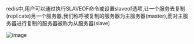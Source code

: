 


redis中,用户可以通过执行SLAVEOF命令或设置slaveof选项,让一个服务去复制(replicate)另一个服务器,我们称呼被复制的服务器为主服务器(master),而对主服务器进行复制的服务器被称为从服务器(slave)


![image](http://7xpuj1.com1.z0.glb.clouddn.com/%E5%A4%8D%E5%88%B6.png)


